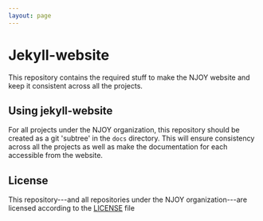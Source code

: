 ```yaml
---
layout: page
---
```

# Jekyll-website
This repository contains the required stuff to make the NJOY website and keep it consistent across all the projects.

## Using jekyll-website
For all projects under the NJOY organization, this repository should be created as a git 'subtree' in the `docs` directory. This will ensure consistency across all the projects as well as make the documentation for each accessible from the website. 

## License
This repository---and all repositories under the NJOY organization---are licensed according to the [LICENSE](LICENSE.md) file
